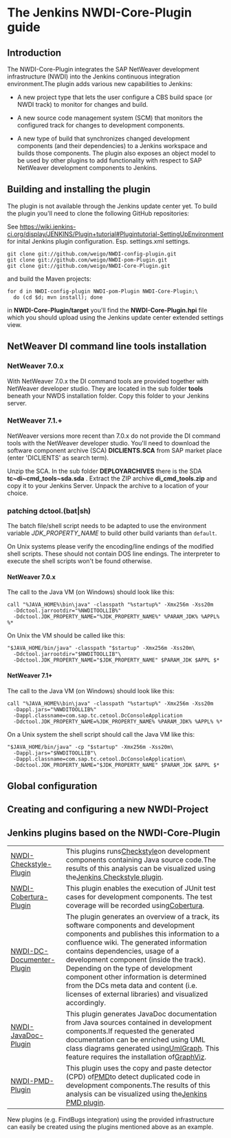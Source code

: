 # The Jenkins NWDI-Core-Plugin guide

## Introduction

The NWDI-Core-Plugin integrates the SAP NetWeaver development infrastructure (NWDI) into the Jenkins continuous integration environment.The plugin adds various new capabilities to Jenkins:

* A new project type that lets the user configure a CBS build space (or NWDI track) to monitor for changes and build.

* A new source code management system (SCM) that monitors the configured track for changes to development components.

* A new type of build that synchronizes changed development components (and their dependencies) to a Jenkins workspace and builds those components.
The plugin also exposes an object model to be used by other plugins to add functionality with respect to SAP NetWeaver development components to Jenkins.
## Building and installing the plugin

The plugin is not available through the Jenkins update center yet. To build the plugin you'll need to clone the following GitHub repositories:

See https://wiki.jenkins-ci.org/display/JENKINS/Plugin+tutorial#Plugintutorial-SettingUpEnvironment for inital Jenkins plugin configuration. Esp. settings.xml settings.

```
git clone git://github.com/weigo/NWDI-config-plugin.git
git clone git://github.com/weigo/NWDI-pom-Plugin.git
git clone git://github.com/weigo/NWDI-Core-Plugin.git
```
and build the Maven projects:
```
for d in NWDI-config-plugin NWDI-pom-Plugin NWDI-Core-Plugin;\
  do (cd $d; mvn install); done
```
in **NWDI-Core-Plugin/target** you'll find the **NWDI-Core-Plugin.hpi** file which you should upload using the Jenkins update center extended settings view.
## NetWeaver DI command line tools installation


### NetWeaver 7.0.x

With NetWeaver 7.0.x the DI command tools are provided together with NetWeaver developer studio. They are located in the sub folder **tools** beneath your NWDS installation folder. Copy this folder to your Jenkins server.

### NetWeaver 7.1.+

NetWeaver versions more recent than 7.0.x do not provide the DI command tools with the NetWeaver developer studio. You'll need to download the software component archive (SCA) **DICLIENTS.SCA** from SAP market place (enter 'DICLIENTS' as search term).

Unzip the SCA. In the sub folder **DEPLOYARCHIVES** there is the SDA **tc~di~cmd_tools~sda.sda** . Extract the ZIP archive **di_cmd_tools.zip** and copy it to your Jenkins Server. Unpack the archive to a location of your choice.

### patching dctool.(bat|sh)

The batch file/shell script needs to be adapted to use the environment variable _JDK_PROPERTY_NAME_ to build other build variants than `default`.

On Unix systems please verify the encoding/line endings of the modified shell scripts. These should not contain DOS line endings. The interpreter to execute the shell scripts won't be found otherwise.


#### NetWeaver 7.0.x

The call to the Java VM (on Windows) should look like this:


```
call "%JAVA_HOME%\bin\java" -classpath "%startup%" -Xmx256m -Xss20m
  -Ddctool.jarrootdir="%NWDITOOLLIB%"
  -Ddctool.JDK_PROPERTY_NAME="%JDK_PROPERTY_NAME%" %PARAM_JDK% %APPL% %*
```
On Unix the VM should be called like this:


```
"$JAVA_HOME/bin/java" -classpath "$startup" -Xmx256m -Xss20m\
  -Ddctool.jarrootdir="$NWDITOOLLIB"\
  -Ddctool.JDK_PROPERTY_NAME="$JDK_PROPERTY_NAME" $PARAM_JDK $APPL $*
```

#### NetWeaver 7.1+

The call to the Java VM (on Windows) should look like this:


```
call "%JAVA_HOME%\bin\java" -classpath "%startup%" -Xmx256m -Xss20m
  -Dappl.jars="%NWDITOOLLIB%"
  -Dappl.classname=com.sap.tc.cetool.DcConsoleApplication
  -Ddctool.JDK_PROPERTY_NAME=%JDK_PROPERTY_NAME% %PARAM_JDK% %APPL% %*
```
On a Unix system the shell script should call the Java VM like this:


```
"$JAVA_HOME/bin/java" -cp "$startup" -Xmx256m -Xss20m\
  -Dappl.jars="$NWDITOOLLIB"\
  -Dappl.classname=com.sap.tc.cetool.DcConsoleApplication\
  -Ddctool.JDK_PROPERTY_NAME="$JDK_PROPERTY_NAME" $PARAM_JDK $APPL $*
```

## Global configuration


## Creating and configuring a new NWDI-Project


## Jenkins plugins based on the NWDI-Core-Plugin

<table>
<tr><td><a href="https://github.com/weigo/NWDI-Checkstyle-Plugin">NWDI-Checkstyle-Plugin</a></td>
<td>This plugins runs<a href="http://checkstyle.sourceforge.net/">Checkstyle</a>on development components containing Java source code.The results of this analysis can be visualized using the<a href="https://wiki.jenkins-ci.org/display/JENKINS/Checkstyle+Plugin">Jenkins Checkstyle plugin</a>.</td>
</tr>

<tr><td><a href="https://github.com/weigo/NWDI-Cobertura-Plugin">NWDI-Cobertura-Plugin</a></td>
<td>This plugin enables the execution of JUnit test cases for development components. The test coverage will be recorded using<a href="http://cobertura.sourceforge.net">Cobertura</a>.</td>
</tr>

<tr><td><a href="https://github.com/weigo/NWDI-DC-Documenter-Plugin">NWDI-DC-Documenter-Plugin</a></td>
<td>The plugin generates an overview of a track, its software components and development components and publishes this information to a confluence wiki. The generated information contains dependencies, usage of a development component (inside the track). Depending on the type of development component other information is determined from the DCs meta data and content (i.e. licenses of external libraries) and visualized accordingly.</td>
</tr>

<tr><td><a href="https://github.com/weigo/NWDI-JavaDoc-Plugin">NWDI-JavaDoc-Plugin</a></td>
<td>This plugin generates JavaDoc documentation from Java sources contained in development components.If requested the generated documentation can be enriched using UML class diagrams generated using<a href="http://www.umlgraph.org">UmlGraph</a>. This feature requires the installation of<a href="http://www.graphviz.org">GraphViz</a>.</td>
</tr>

<tr><td><a href="https://github.com/weigo/NWDI-PMD-Plugin">NWDI-PMD-Plugin</a></td>
<td>This plugin uses the copy and paste detector (CPD) of<a href="http://pmd.sourceforge.net">PMD</a>to detect duplicated code in development components.The results of this analysis can be visualized using the<a href="https://wiki.jenkins-ci.org/display/JENKINS/PMD+Plugin">Jenkins PMD plugin</a>.</td>
</tr>
</table>New plugins (e.g. FindBugs integration) using the provided infrastructure can easily be created using the plugins mentioned above as an example.